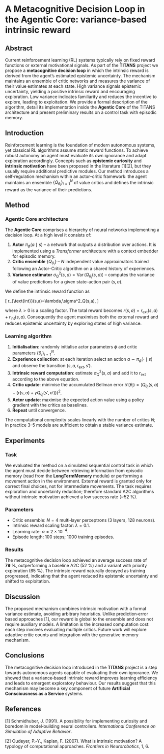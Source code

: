# A Metacognitive Decision Loop in the Agentic Core: variance‑based intrinsic reward

## Abstract

Current reinforcement learning (RL) systems typically rely on fixed reward functions or external motivational signals. As part of the **TITANS** project we propose a **metacognitive decision loop** in which the intrinsic reward is derived from the agent’s estimated epistemic uncertainty. The mechanism maintains an ensemble of critic networks and measures the variance of their value estimates at each state. High variance signals epistemic uncertainty, yielding a positive intrinsic reward and encouraging exploration. Low variance indicates familiarity and reduces the incentive to explore, leading to exploitation. We provide a formal description of the algorithm, detail its implementation inside the **Agentic Core** of the TITANS architecture and present preliminary results on a control task with episodic memory.

## Introduction

Reinforcement learning is the foundation of modern autonomous systems, yet classical RL algorithms assume static reward functions. To achieve robust autonomy an agent must evaluate its own ignorance and adapt exploration accordingly. Concepts such as **epistemic curiosity** and **intrinsic motivation** have been proposed in the literature [1][2], but they usually require additional predictive modules. Our method introduces a self‑regulation mechanism within an actor–critic framework: the agent maintains an ensemble $\{Q_{\theta_i}\}_{i=1}^N$ of value critics and defines the intrinsic reward as the variance of their predictions.

## Method

### Agentic Core architecture

The **Agentic Core** comprises a hierarchy of neural networks implementing a decision loop. At a high level it consists of:

1. **Actor** $\pi_\phi(a\mid s)$ – a network that outputs a distribution over actions. It is implemented using a *Transformer* architecture with a context embedder for episodic memory.
2. **Critic ensemble** $\{Q_{\theta_i}\}$ – $N$ independent value approximators trained following an Actor–Critic algorithm on a shared history of experiences.
3. **Variance estimator** $\sigma^2_Q(s,a)=\operatorname{Var}\big(Q_{\theta_i}(s,a)\big)$ – computes the variance of value predictions for a given state–action pair $(s,a)$.

We define the intrinsic reward function as

\[
r_{\text{int}}(s,a)=\lambda\,\sigma^2_Q(s,a),
\]

where $\lambda>0$ is a scaling factor. The total reward becomes $r(s,a)=r_{\text{ext}}(s,a)+r_{\text{int}}(s,a)$. Consequently the agent maximises both the external reward and reduces epistemic uncertainty by exploring states of high variance.

### Learning algorithm

1. **Initialisation**: randomly initialise actor parameters $\phi$ and critic parameters $\{\theta_i\}_{i=1}^N$.
2. **Experience collection**: at each iteration select an action $a\sim\pi_\phi(\cdot\mid s)$ and observe the transition $(s,a,r_{\text{ext}},s')$.
3. **Intrinsic reward computation**: estimate $\sigma^2_Q(s,a)$ and add it to $r_{\text{ext}}$ according to the above equation.
4. **Critic update**: minimise the accumulated Bellman error $\mathcal{L}(\theta_i)=\big(Q_{\theta_i}(s,a)-(r(s,a)+\gamma Q_{\theta_i}(s',a'))\big)^2$.
5. **Actor update**: maximise the expected action value using a policy gradient with the critics as baselines.
6. **Repeat** until convergence.

The computational complexity scales linearly with the number of critics $N$; in practice 3–5 models are sufficient to obtain a stable variance estimate.

## Experiments

### Task

We evaluated the method on a simulated sequential control task in which the agent must decide between retrieving information from episodic memory (read from the **LongTermMemory** module) or performing a movement action in the environment. External reward is granted only for correct final choices, not for intermediate movements. The task requires exploration and uncertainty reduction; therefore standard A2C algorithms without intrinsic motivation achieved a low success rate (~52 %).

### Parameters

* Critic ensemble: $N=4$ multi‑layer perceptrons (3 layers, 128 neurons).
* Intrinsic reward scaling factor: $\lambda=0.1$.
* Learning rate: $\alpha=2\times 10^{-4}$.
* Episode length: 100 steps; 1000 training episodes.

### Results

The metacognitive decision loop achieved an average success rate of **79 %**, outperforming a baseline A2C (52 %) and a variant with priority exploration (65 %). The intrinsic reward naturally decayed as training progressed, indicating that the agent reduced its epistemic uncertainty and shifted to exploitation.

## Discussion

The proposed mechanism combines intrinsic motivation with a formal variance estimate, avoiding arbitrary heuristics. Unlike prediction‑error based approaches [1], our reward is global to the ensemble and does not require auxiliary models. A limitation is the increased computation cost: each step involves evaluating multiple critics. Future work will explore adaptive critic counts and integration with the generative memory mechanism.

## Conclusions

The metacognitive decision loop introduced in the **TITANS** project is a step towards autonomous agents capable of evaluating their own ignorance. We showed that a variance‑based intrinsic reward improves learning efficiency and leads to emergent exploratory behaviour. Our results suggest that this mechanism may become a key component of future **Artificial Consciousness as a Service** systems.

## References

[1] Schmidhuber, J. (1991). A possibility for implementing curiosity and boredom in model‑building neural controllers. *International Conference on Simulation of Adaptive Behavior*.

[2] Oudeyer, P.‑Y., Kaplan, F. (2007). What is intrinsic motivation? A typology of computational approaches. *Frontiers in Neurorobotics*, 1, 6.